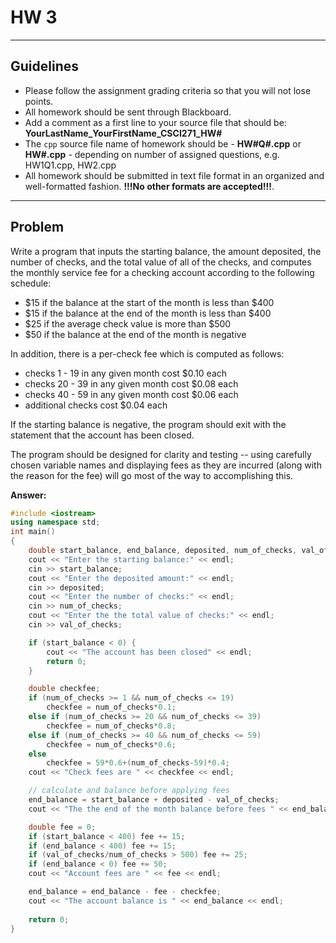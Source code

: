 # HW 3

---

## Guidelines

- Please follow the assignment grading criteria so that you will not lose points.
- All homework should be sent through Blackboard.
- Add a comment as a first line to your source file that should be: **YourLastName_YourFirstName_CSCI271_HW#**
- The `cpp` source file name of homework should be - **HW#Q#.cpp** or **HW#.cpp** - depending on number of assigned questions, e.g. HW1Q1.cpp, HW2.cpp
- All homework should be submitted in text file format in an organized and well-formatted fashion. **!!!No other formats are accepted!!!**.

---

## Problem

Write a program that inputs the starting balance, the amount deposited, the number of checks, and the total value of all of the checks, and computes the monthly service fee for a checking account according to the following schedule:

- &#36;15 if the balance at the start of the month is less than &#36;400
- &#36;15 if the balance at the end of the month is less than &#36;400
- &#36;25 if the average check value is more than &#36;500
- &#36;50 if the balance at the end of the month is negative

In addition, there is a per-check fee which is computed as follows:

- checks 1 - 19 in any given month cost &#36;0.10 each
- checks 20 - 39 in any given month cost &#36;0.08 each
- checks 40 - 59 in any given month cost &#36;0.06 each
- additional checks cost &#36;0.04 each

If the starting balance is negative, the program should exit with the statement that the account has been closed.

The program should be designed for clarity and testing -- using carefully chosen variable names and displaying fees as they are incurred (along with the reason for the fee) will go most of the way to accomplishing this.

**Answer:**

```c++
#include <iostream>
using namespace std;
int main()
{
    double start_balance, end_balance, deposited, num_of_checks, val_of_checks;
    cout << "Enter the starting balance:" << endl;
    cin >> start_balance;
    cout << "Enter the deposited amount:" << endl;
    cin >> deposited;
    cout << "Enter the number of checks:" << endl;
    cin >> num_of_checks;
    cout << "Enter the the total value of checks:" << endl;
    cin >> val_of_checks;

    if (start_balance < 0) {
        cout << "The account has been closed" << endl;
        return 0;
    }

    double checkfee;
    if (num_of_checks >= 1 && num_of_checks <= 19)
        checkfee = num_of_checks*0.1;
    else if (num_of_checks >= 20 && num_of_checks <= 39)
        checkfee = num_of_checks*0.8;
    else if (num_of_checks >= 40 && num_of_checks <= 59)
        checkfee = num_of_checks*0.6;
    else
        checkfee = 59*0.6+(num_of_checks-59)*0.4;
    cout << "Check fees are " << checkfee << endl;

    // calculate and balance before applying fees
    end_balance = start_balance + deposited - val_of_checks;
    cout << "The the end of the month balance before fees " << end_balance << endl;

    double fee = 0;
    if (start_balance < 400) fee += 15;
    if (end_balance < 400) fee += 15;
    if (val_of_checks/num_of_checks > 500) fee += 25;
    if (end_balance < 0) fee += 50;
    cout << "Account fees are " << fee << endl;

    end_balance = end_balance - fee - checkfee;
    cout << "The account balance is " << end_balance << endl;
    
    return 0;
}
```